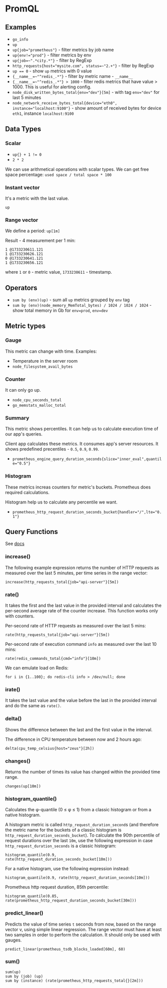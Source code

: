 # PromQL

## Examples

- `go_info`
- `up`
- `up{job="prometheus"}` - filter metrics by job name
- `up{env!="prod"}` - filter metrics by env
- `up{job=~".*city.*"}` - filter by RegExp
- `http_requests{host="mysite.com", status=~"2.+"}` - filter by RegExp
- `up == 0` - show `up` metrics with 0 value
- `{__name__=~"^redis_.*"}` - filter by metric name - `__name__`
- `{__name__=~"^redis_.*"} > 1000` - filter redis metrics that have value > 1000. This is useful for alerting config.
- `node_disk_written_bytes_total{env="dev"}[5m]` - with tag `env="dev"` for last 5 minutes
- `node_network_receive_bytes_total{device="eth0", instance="localhost:9100"}` - show amount of received bytes for device `eth1`, instance `localhost:9100`

## Data Types

### Scalar

- `up{} + 1 != 0`
- `2 * 2`

We can use arithmetical operations with scalar types. We can get free space percentage: `used space / total space * 100` 

### Instant vector

It's a metric with the last value.

`up`

### Range vector

We define a period: `up[1m]`

Result - 4 measurement per 1 min:

```
1 @1733230611.121
1 @1733230626.121
0 @1733230641.121
1 @1733230656.121
```
where `1` or `0` - metric value, `1733230611` - timestamp.

## Operators

- `sum by (env)(up)` - sum all `up` metrics grouped by `env` tag
- `sum by (env)(node_memory_MemTotal_bytes) / 1024 / 1024 / 1024` - show total memory in Gb for `env=prod`, `env=dev`

## Metric types

### Gauge

This metric can change with time. Examples:

- Temperature in the server room
- `node_filesystem_avail_bytes`

### Counter

It can only go up.

- `node_cpu_seconds_total`
- `go_memstats_malloc_total`

### Summary

This metric shows percentiles. It can help us to calculate execution time of our app's queries.

Client app calculates these metrics. It consumes app's server resources. It shows predefined precentiles - `0.5`, `0.9`, `0.99`.

- `prometheus_engine_query_duration_seconds{slice="inner_eval",quantile="0.5"}`

### Histogram

These metrics increas counters for metric's buckets. Prometheus does required calculations.

Histogram help us to calculate any percentile we want.

- `prometheus_http_request_duration_seconds_bucket{handler="/",lte="0.1"}`

## Query Functions

See [docs](https://prometheus.io/docs/prometheus/latest/querying/functions/)

### increase()

The following example expression returns the number of HTTP requests as measured over the last 5 minutes, per time series in the range vector:

```
increase(http_requests_total{job="api-server"}[5m])
```

### rate()

It takes the first and the last value in the provided interval and calculates the per-second average rate of the counter increase. This function works only with counters.

Per-second rate of HTTP requests as measured over the last 5 mins:
```
rate(http_requests_total{job="api-server"}[5m])
```

Per-second rate of execution command `info` as measured over the last 10 mins:
```
rate(redis_commands_total{cmd="info"}[10m])
```

We can emulate load on Redis:

```
for i in {1..100}; do redis-cli info > /dev/null; done
```

### irate()

It takes the last value and the value before the last in the provided interval and do the same as `rate()`.

### delta()

Shows the difference between the last and the first value in the interval.

The difference in CPU temperature between now and 2 hours ago:
```
delta(cpu_temp_celsius{host="zeus"}[2h])
```

### changes()

Returns the number of times its value has changed within the provided time range.

```
changes(up[10m])
```

### histogram_quantile()

Calculates the φ-quantile (0 ≤ φ ≤ 1) from a classic histogram or from a native histogram.

A histogram metric is called `http_request_duration_second`s (and therefore the metric name for the buckets of a classic histogram is `http_request_duration_seconds_bucket`).
To calculate the 90th percentile of request durations over the last `10m`, use the following expression in case `http_request_duration_seconds` is a classic histogram:

```
histogram_quantile(0.9, rate(http_request_duration_seconds_bucket[10m]))
```

For a native histogram, use the following expression instead:

```
histogram_quantile(0.9, rate(http_request_duration_seconds[10m]))
```

Prometheus http request duration, 85th percentile:
```
histogram_quantile(0.85, rate(prometheus_http_request_duration_seconds_bucket[30m]))
```

### predict_linear()

Predicts the value of time series `t` seconds from now, based on the range vector v, using simple linear regression.
The range vector must have at least two samples in order to perform the calculation.
It should only be used with gauges.

```
predict_linear(prometheus_tsdb_blocks_loaded[60m], 60)
```

### sum()

```
sum(up)
sum by (job) (up)
sum by (instance) (rate(prometheus_http_requests_total{}[2m]))
```
